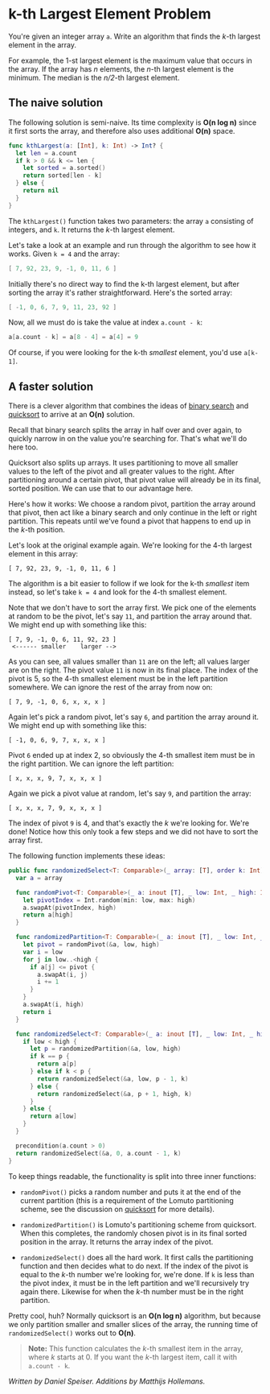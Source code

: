 # k-th Largest Element Problem

You're given an integer array `a`. Write an algorithm that finds the *k*-th largest element in the array.

For example, the 1-st largest element is the maximum value that occurs in the array. If the array has *n* elements, the *n*-th largest element is the minimum. The median is the *n/2*-th largest element.

## The naive solution

The following solution is semi-naive. Its time complexity is **O(n log n)** since it first sorts the array, and therefore also uses additional **O(n)** space.

```swift
func kthLargest(a: [Int], k: Int) -> Int? {
  let len = a.count
  if k > 0 && k <= len {
    let sorted = a.sorted()
    return sorted[len - k]
  } else {
    return nil
  }
}
```

The `kthLargest()` function takes two parameters: the array `a` consisting of integers, and `k`. It returns the *k*-th largest element.

Let's take a look at an example and run through the algorithm to see how it works. Given `k = 4` and the array:

```swift
[ 7, 92, 23, 9, -1, 0, 11, 6 ]
```

Initially there's no direct way to find the k-th largest element, but after sorting the array it's rather straightforward. Here's the sorted array:

```swift
[ -1, 0, 6, 7, 9, 11, 23, 92 ]
```

Now, all we must do is take the value at index `a.count - k`:

```swift
a[a.count - k] = a[8 - 4] = a[4] = 9
```

Of course, if you were looking for the k-th *smallest* element, you'd use `a[k-1]`.

## A faster solution

There is a clever algorithm that combines the ideas of [binary search](../Binary%20Search/) and [quicksort](../Quicksort/) to arrive at an **O(n)** solution.

Recall that binary search splits the array in half over and over again, to quickly narrow in on the value you're searching for. That's what we'll do here too.

Quicksort also splits up arrays. It uses partitioning to move all smaller values to the left of the pivot and all greater values to the right. After partitioning around a certain pivot, that pivot value will already be in its final, sorted position. We can use that to our advantage here.

Here's how it works: We choose a random pivot, partition the array around that pivot, then act like a binary search and only continue in the left or right partition. This repeats until we've found a pivot that happens to end up in the *k*-th position.

Let's look at the original example again. We're looking for the 4-th largest element in this array:

	[ 7, 92, 23, 9, -1, 0, 11, 6 ]

The algorithm is a bit easier to follow if we look for the k-th *smallest* item instead, so let's take `k = 4` and look for the 4-th smallest element.

Note that we don't have to sort the array first. We pick one of the elements at random to be the pivot, let's say `11`, and partition the array around that. We might end up with something like this:

	[ 7, 9, -1, 0, 6, 11, 92, 23 ]
	 <------ smaller    larger -->

As you can see, all values smaller than `11` are on the left; all values larger are on the right. The pivot value `11` is now in its final place. The index of the pivot is 5, so the 4-th smallest element must be in the left partition somewhere. We can ignore the rest of the array from now on:

	[ 7, 9, -1, 0, 6, x, x, x ]

Again let's pick a random pivot, let's say `6`, and partition the array around it. We might end up with something like this:

	[ -1, 0, 6, 9, 7, x, x, x ]

Pivot `6` ended up at index 2, so obviously the 4-th smallest item must be in the right partition. We can ignore the left partition:

	[ x, x, x, 9, 7, x, x, x ]

Again we pick a pivot value at random, let's say `9`, and partition the array:

	[ x, x, x, 7, 9, x, x, x ]

The index of pivot `9` is 4, and that's exactly the *k* we're looking for. We're done! Notice how this only took a few steps and we did not have to sort the array first.

The following function implements these ideas:

```swift
public func randomizedSelect<T: Comparable>(_ array: [T], order k: Int) -> T {
  var a = array

  func randomPivot<T: Comparable>(_ a: inout [T], _ low: Int, _ high: Int) -> T {
    let pivotIndex = Int.random(min: low, max: high)
    a.swapAt(pivotIndex, high)
    return a[high]
  }

  func randomizedPartition<T: Comparable>(_ a: inout [T], _ low: Int, _ high: Int) -> Int {
    let pivot = randomPivot(&a, low, high)
    var i = low
    for j in low..<high {
      if a[j] <= pivot {
        a.swapAt(i, j)
        i += 1
      }
    }
    a.swapAt(i, high)
    return i
  }

  func randomizedSelect<T: Comparable>(_ a: inout [T], _ low: Int, _ high: Int, _ k: Int) -> T {
    if low < high {
      let p = randomizedPartition(&a, low, high)
      if k == p {
        return a[p]
      } else if k < p {
        return randomizedSelect(&a, low, p - 1, k)
      } else {
        return randomizedSelect(&a, p + 1, high, k)
      }
    } else {
      return a[low]
    }
  }

  precondition(a.count > 0)
  return randomizedSelect(&a, 0, a.count - 1, k)
}
```

To keep things readable, the functionality is split into three inner functions:

- `randomPivot()` picks a random number and puts it at the end of the current partition (this is a requirement of the Lomuto partitioning scheme, see the discussion on [quicksort](../Quicksort/) for more details).

- `randomizedPartition()` is Lomuto's partitioning scheme from quicksort. When this completes, the randomly chosen pivot is in its final sorted position in the array. It returns the array index of the pivot.

- `randomizedSelect()` does all the hard work. It first calls the partitioning function and then decides what to do next. If the index of the pivot is equal to the *k*-th number we're looking for, we're done. If `k` is less than the pivot index, it must be in the left partition and we'll recursively try again there. Likewise for when the *k*-th number must be in the right partition.

Pretty cool, huh? Normally quicksort is an **O(n log n)** algorithm, but because we only partition smaller and smaller slices of the array, the running time of `randomizedSelect()` works out to **O(n)**.

> **Note:** This function calculates the *k*-th smallest item in the array, where *k* starts at 0. If you want the *k*-th largest item, call it with `a.count - k`.

*Written by Daniel Speiser. Additions by Matthijs Hollemans.*

